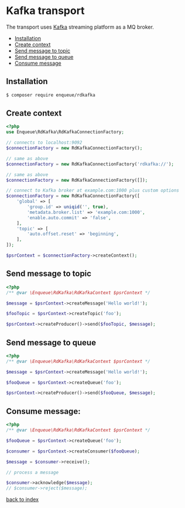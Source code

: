 # Kafka transport

The transport uses [Kafka](https://kafka.apache.org/) streaming platform as a MQ broker.

* [Installation](#installation)
* [Create context](#create-context)
* [Send message to topic](#send-message-to-topic)
* [Send message to queue](#send-message-to-queue)
* [Consume message](#consume-message)

## Installation

```bash
$ composer require enqueue/rdkafka
```

## Create context

```php
<?php
use Enqueue\RdKafka\RdKafkaConnectionFactory;

// connects to localhost:9092
$connectionFactory = new RdKafkaConnectionFactory();

// same as above
$connectionFactory = new RdKafkaConnectionFactory('rdkafka://');

// same as above
$connectionFactory = new RdKafkaConnectionFactory([]);

// connect to Kafka broker at example.com:1000 plus custom options
$connectionFactory = new RdKafkaConnectionFactory([ 
    'global' => [
        'group.id' => uniqid('', true),
        'metadata.broker.list' => 'example.com:1000',
        'enable.auto.commit' => 'false',
    ],
    'topic' => [
        'auto.offset.reset' => 'beginning',
    ],
]);

$psrContext = $connectionFactory->createContext();
```

## Send message to topic 

```php
<?php
/** @var \Enqueue\RdKafka\RdKafkaContext $psrContext */

$message = $psrContext->createMessage('Hello world!');

$fooTopic = $psrContext->createTopic('foo');

$psrContext->createProducer()->send($fooTopic, $message);
```

## Send message to queue 

```php
<?php
/** @var \Enqueue\RdKafka\RdKafkaContext $psrContext */

$message = $psrContext->createMessage('Hello world!');

$fooQueue = $psrContext->createQueue('foo');

$psrContext->createProducer()->send($fooQueue, $message);
```

## Consume message:

```php
<?php
/** @var \Enqueue\RdKafka\RdKafkaContext $psrContext */

$fooQueue = $psrContext->createQueue('foo');

$consumer = $psrContext->createConsumer($fooQueue);

$message = $consumer->receive();

// process a message

$consumer->acknowledge($message);
// $consumer->reject($message);
```

[back to index](index.md)